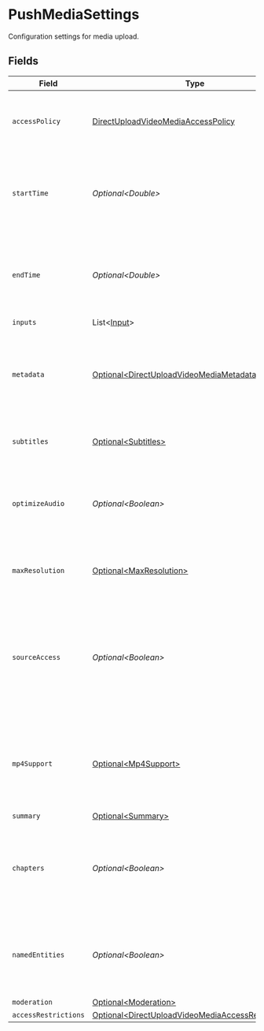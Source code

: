 # PushMediaSettings

Configuration settings for media upload.


## Fields

| Field                                                                                                                                     | Type                                                                                                                                      | Required                                                                                                                                  | Description                                                                                                                               | Example                                                                                                                                   |
| ----------------------------------------------------------------------------------------------------------------------------------------- | ----------------------------------------------------------------------------------------------------------------------------------------- | ----------------------------------------------------------------------------------------------------------------------------------------- | ----------------------------------------------------------------------------------------------------------------------------------------- | ----------------------------------------------------------------------------------------------------------------------------------------- |
| `accessPolicy`                                                                                                                            | [DirectUploadVideoMediaAccessPolicy](../../models/operations/DirectUploadVideoMediaAccessPolicy.md)                                       | :heavy_check_mark:                                                                                                                        | Determines if access to the streamed content is kept private or available to all.                                                         | public                                                                                                                                    |
| `startTime`                                                                                                                               | *Optional\<Double>*                                                                                                                       | :heavy_minus_sign:                                                                                                                        | Start time indicates where encoding should begin within the video file, in seconds.                                                       | 0                                                                                                                                         |
| `endTime`                                                                                                                                 | *Optional\<Double>*                                                                                                                       | :heavy_minus_sign:                                                                                                                        | End time indicates where encoding should end within the video file, in seconds.                                                           | 60                                                                                                                                        |
| `inputs`                                                                                                                                  | List\<[Input](../../models/operations/Input.md)>                                                                                          | :heavy_minus_sign:                                                                                                                        | N/A                                                                                                                                       |                                                                                                                                           |
| `metadata`                                                                                                                                | [Optional\<DirectUploadVideoMediaMetadata>](../../models/operations/DirectUploadVideoMediaMetadata.md)                                    | :heavy_minus_sign:                                                                                                                        | Tag a video in "key" : "value" pairs for searchable metadata. Maximum 10 entries, 255 characters each.                                    | {<br/>"key1": "value1"<br/>}                                                                                                              |
| `subtitles`                                                                                                                               | [Optional\<Subtitles>](../../models/operations/Subtitles.md)                                                                              | :heavy_minus_sign:                                                                                                                        | Generates subtitle files for audio/video files.<br/>                                                                                      |                                                                                                                                           |
| `optimizeAudio`                                                                                                                           | *Optional\<Boolean>*                                                                                                                      | :heavy_minus_sign:                                                                                                                        | Enhance the quality and volume of the audio track. This is available for pre-recorded content only.<br/>                                  | true                                                                                                                                      |
| `maxResolution`                                                                                                                           | [Optional\<MaxResolution>](../../models/operations/MaxResolution.md)                                                                      | :heavy_minus_sign:                                                                                                                        | Determines the highest quality resolution available.<br/>                                                                                 | 1080p                                                                                                                                     |
| `sourceAccess`                                                                                                                            | *Optional\<Boolean>*                                                                                                                      | :heavy_minus_sign:                                                                                                                        | The sourceAccess parameter determines whether the original media file is accessible. Set to true to enable access or false to restrict it | true                                                                                                                                      |
| `mp4Support`                                                                                                                              | [Optional\<Mp4Support>](../../models/operations/Mp4Support.md)                                                                            | :heavy_minus_sign:                                                                                                                        | Generates MP4 video up to 4K ("capped_4k"), m4a audio only ("audioOnly"), or both for offline viewing.<br/>                               | capped_4k                                                                                                                                 |
| `summary`                                                                                                                                 | [Optional\<Summary>](../../models/operations/Summary.md)                                                                                  | :heavy_minus_sign:                                                                                                                        | N/A                                                                                                                                       |                                                                                                                                           |
| `chapters`                                                                                                                                | *Optional\<Boolean>*                                                                                                                      | :heavy_minus_sign:                                                                                                                        | Enable or disable the chapters feature for the media. Set to `true` to enable chapters or `false` to disable.<br/>                        | true                                                                                                                                      |
| `namedEntities`                                                                                                                           | *Optional\<Boolean>*                                                                                                                      | :heavy_minus_sign:                                                                                                                        | Enable or disable named entity extraction. Set to `true` to enable or `false` to disable.<br/>                                            | true                                                                                                                                      |
| `moderation`                                                                                                                              | [Optional\<Moderation>](../../models/operations/Moderation.md)                                                                            | :heavy_minus_sign:                                                                                                                        | N/A                                                                                                                                       |                                                                                                                                           |
| `accessRestrictions`                                                                                                                      | [Optional\<DirectUploadVideoMediaAccessRestrictions>](../../models/operations/DirectUploadVideoMediaAccessRestrictions.md)                | :heavy_minus_sign:                                                                                                                        | N/A                                                                                                                                       |                                                                                                                                           |